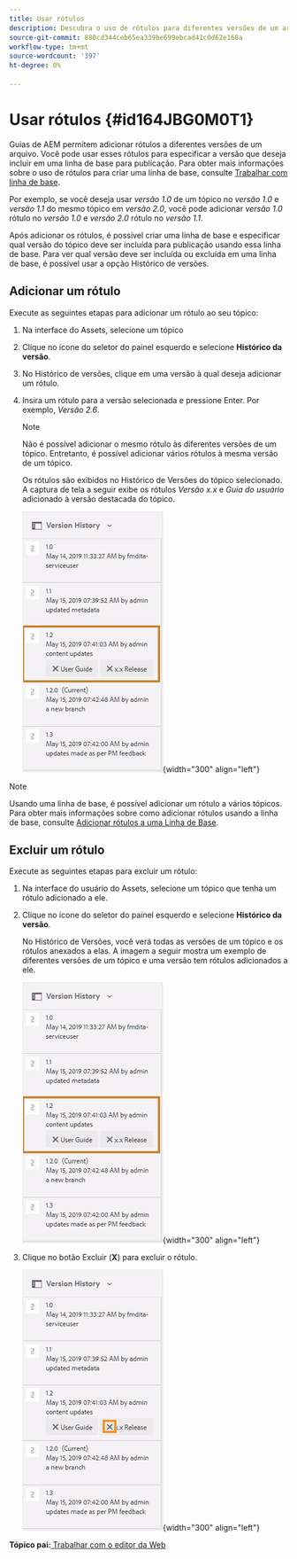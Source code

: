 ```yaml
---
title: Usar rótulos
description: Descubra o uso de rótulos para diferentes versões de um arquivo nos Guias do AEM. Saiba como adicionar ou excluir um rótulo a uma versão de um tópico.
source-git-commit: 880cd344ceb65ea339be699ebcad41c0d62e168a
workflow-type: tm+mt
source-wordcount: '397'
ht-degree: 0%

---
```


# Usar rótulos {#id164JBG0M0T1}

Guias de AEM permitem adicionar rótulos a diferentes versões de um arquivo. Você pode usar esses rótulos para especificar a versão que deseja incluir em uma linha de base para publicação. Para obter mais informações sobre o uso de rótulos para criar uma linha de base, consulte [Trabalhar com linha de base](generate-output-use-baseline-for-publishing.md#).

Por exemplo, se você deseja usar *versão 1.0* de um tópico no *versão 1.0* e *versão 1.1* do mesmo tópico em *versão 2.0*, você pode adicionar *versão 1.0* rótulo no *versão 1.0* e *versão 2.0* rótulo no *versão 1.1*.

Após adicionar os rótulos, é possível criar uma linha de base e especificar qual versão do tópico deve ser incluída para publicação usando essa linha de base. Para ver qual versão deve ser incluída ou excluída em uma linha de base, é possível usar a opção Histórico de versões.

## Adicionar um rótulo

Execute as seguintes etapas para adicionar um rótulo ao seu tópico:

1. Na interface do Assets, selecione um tópico
1. Clique no ícone do seletor do painel esquerdo e selecione **Histórico da versão**.
1. No Histórico de versões, clique em uma versão à qual deseja adicionar um rótulo.

1. Insira um rótulo para a versão selecionada e pressione Enter. Por exemplo, *Versão 2.6*.

   >[!NOTE]
   >
   > Não é possível adicionar o mesmo rótulo às diferentes versões de um tópico. Entretanto, é possível adicionar vários rótulos à mesma versão de um tópico.

   Os rótulos são exibidos no Histórico de Versões do tópico selecionado. A captura de tela a seguir exibe os rótulos *Versão x.x* e *Guia do usuário* adicionado à versão destacada do tópico.

   ![](images/labels.png){width="300" align="left"}

>[!NOTE]
>
> Usando uma linha de base, é possível adicionar um rótulo a vários tópicos. Para obter mais informações sobre como adicionar rótulos usando a linha de base, consulte [Adicionar rótulos a uma Linha de Base](generate-output-use-baseline-for-publishing.md#id184KD0T305Z).

## Excluir um rótulo

Execute as seguintes etapas para excluir um rótulo:

1. Na interface do usuário do Assets, selecione um tópico que tenha um rótulo adicionado a ele.
1. Clique no ícone do seletor do painel esquerdo e selecione **Histórico da versão**.

   No Histórico de Versões, você verá todas as versões de um tópico e os rótulos anexados a elas. A imagem a seguir mostra um exemplo de diferentes versões de um tópico e uma versão tem rótulos adicionados a ele.

   ![](images/labels.png){width="300" align="left"}

1. Clique no botão Excluir \(**X**\) para excluir o rótulo.

   ![](images/delete-labels.png){width="300" align="left"}


**Tópico pai:**[ Trabalhar com o editor da Web](web-editor.md)
